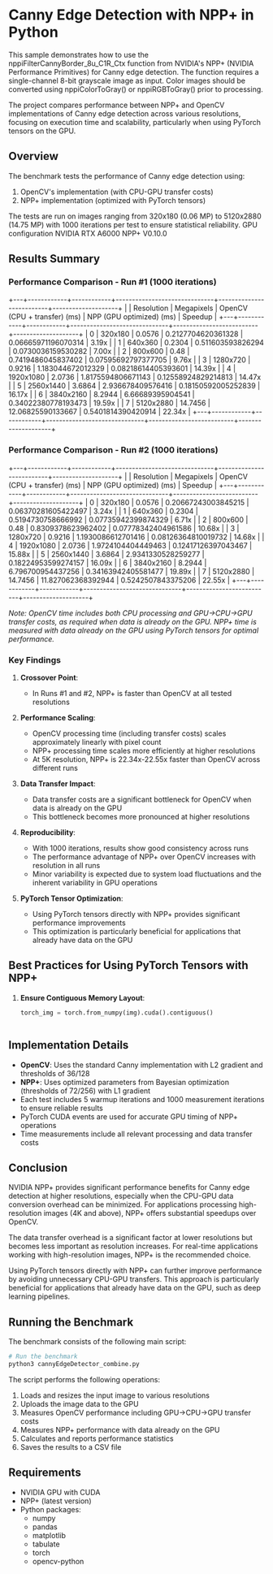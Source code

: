 # Canny Edge Detection with NPP+ in Python

This sample demonstrates how to use the nppiFilterCannyBorder_8u_C1R_Ctx function from NVIDIA's NPP+ (NVIDIA Performance Primitives) for Canny edge detection. The function requires a single-channel 8-bit grayscale image as input. Color images should be converted using nppiColorToGray() or nppiRGBToGray() prior to processing.

The project compares performance between NPP+ and OpenCV implementations of Canny edge detection across various resolutions, focusing on execution time and scalability, particularly when using PyTorch tensors on the GPU.

## Overview

The benchmark tests the performance of Canny edge detection using:
1. OpenCV's implementation (with CPU-GPU transfer costs)
2. NPP+ implementation (optimized with PyTorch tensors)

The tests are run on images ranging from 320x180 (0.06 MP) to 5120x2880 (14.75 MP) with 1000 iterations per test to ensure statistical reliability. 
GPU configuration NVIDIA RTX A6000
NPP+ V0.10.0

## Results Summary

### Performance Comparison - Run #1 (1000 iterations)
+---+------------+------------+------------------------------+--------------------------+--------------------+
|   | Resolution | Megapixels | OpenCV (CPU + transfer) (ms) | NPP (GPU optimized) (ms) |      Speedup       |
+---+------------+------------+------------------------------+--------------------------+--------------------+
| 0 |  320x180   |   0.0576   |      0.2127704620361328      |   0.06665971196070314    | 3.19x              |
| 1 |  640x360   |   0.2304   |      0.511603593826294       |    0.0730036159530282    | 7.00x              |
| 2 |  800x600   |    0.48    |      0.7419486045837402      |   0.07595692797377705    | 9.76x              |
| 3 |  1280x720  |   0.9216   |      1.183044672012329       |   0.08218614405393601    | 14.39x             |
| 4 | 1920x1080  |   2.0736   |      1.8175594806671143      |   0.12558924829214813    | 14.47x             |
| 5 | 2560x1440  |   3.6864   |      2.936678409576416       |   0.18150592005252839    | 16.17x             |
| 6 | 3840x2160  |   8.2944   |       6.66689395904541       |   0.34022380778193473    | 19.59x             |
| 7 | 5120x2880  |  14.7456   |      12.06825590133667       |    0.5401814390420914    | 22.34x             |
+---+------------+------------+------------------------------+--------------------------+--------------------+

### Performance Comparison - Run #2 (1000 iterations)
+---+------------+------------+------------------------------+--------------------------+--------------------+
|   | Resolution | Megapixels | OpenCV (CPU + transfer) (ms) | NPP (GPU optimized) (ms) |      Speedup       |
+---+------------+------------+------------------------------+--------------------------+--------------------+
| 0 |  320x180   |   0.0576   |     0.20667243003845215      |   0.06370281605422497    | 3.24x              |
| 1 |  640x360   |   0.2304   |      0.5194730758666992      |   0.07735942399874329    | 6.71x              |
| 2 |  800x600   |    0.48    |      0.8309378623962402      |   0.07778342404961586    | 10.68x             |
| 3 |  1280x720  |   0.9216   |      1.1930086612701416      |   0.08126364810019732    | 14.68x             |
| 4 | 1920x1080  |   2.0736   |      1.9724104404449463      |   0.12417126397043467    | 15.88x             |
| 5 | 2560x1440  |   3.6864   |      2.9341330528259277      |   0.18224953599274157    | 16.09x             |
| 6 | 3840x2160  |   8.2944   |      6.796700954437256       |   0.34163942405581477    | 19.89x             |
| 7 | 5120x2880  |  14.7456   |      11.827062368392944      |    0.5242507843375206    | 22.55x |
+---+------------+------------+------------------------------+--------------------------+--------------------+

*Note: OpenCV time includes both CPU processing and GPU->CPU->GPU transfer costs, as required when data is already on the GPU. NPP+ time is measured with data already on the GPU using PyTorch tensors for optimal performance.*

### Key Findings

1. **Crossover Point**:
   - In Runs #1 and #2, NPP+ is faster than OpenCV at all tested resolutions

2. **Performance Scaling**:
   - OpenCV processing time (including transfer costs) scales approximately linearly with pixel count
   - NPP+ processing time scales more efficiently at higher resolutions
   - At 5K resolution, NPP+ is 22.34x-22.55x faster than OpenCV across different runs

3. **Data Transfer Impact**:
   - Data transfer costs are a significant bottleneck for OpenCV when data is already on the GPU
   - This bottleneck becomes more pronounced at higher resolutions

4. **Reproducibility**:
   - With 1000 iterations, results show good consistency across runs
   - The performance advantage of NPP+ over OpenCV increases with resolution in all runs
   - Minor variability is expected due to system load fluctuations and the inherent variability in GPU operations

5. **PyTorch Tensor Optimization**:
   - Using PyTorch tensors directly with NPP+ provides significant performance improvements
   - This optimization is particularly beneficial for applications that already have data on the GPU

## Best Practices for Using PyTorch Tensors with NPP+

1. **Ensure Contiguous Memory Layout**:
   ```python
   torch_img = torch.from_numpy(img).cuda().contiguous()
   ```

   ```

## Implementation Details

- **OpenCV**: Uses the standard Canny implementation with L2 gradient and thresholds of 36/128
- **NPP+**: Uses optimized parameters from Bayesian optimization (thresholds of 72/256) with L1 gradient
- Each test includes 5 warmup iterations and 1000 measurement iterations to ensure reliable results
- PyTorch CUDA events are used for accurate GPU timing of NPP+ operations
- Time measurements include all relevant processing and data transfer costs

## Conclusion

NVIDIA NPP+ provides significant performance benefits for Canny edge detection at higher resolutions, especially when the CPU-GPU data conversion overhead can be minimized. For applications processing high-resolution images (4K and above), NPP+ offers substantial speedups over OpenCV.

The data transfer overhead is a significant factor at lower resolutions but becomes less important as resolution increases. For real-time applications working with high-resolution images, NPP+ is the recommended choice.

Using PyTorch tensors directly with NPP+ can further improve performance by avoiding unnecessary CPU-GPU transfers. This approach is particularly beneficial for applications that already have data on the GPU, such as deep learning pipelines.

## Running the Benchmark

The benchmark consists of the following main script:

```bash
# Run the benchmark
python3 cannyEdgeDetector_combine.py
```

The script performs the following operations:
1. Loads and resizes the input image to various resolutions
2. Uploads the image data to the GPU
3. Measures OpenCV performance including GPU->CPU->GPU transfer costs
4. Measures NPP+ performance with data already on the GPU
5. Calculates and reports performance statistics
6. Saves the results to a CSV file

## Requirements
- NVIDIA GPU with CUDA
- NPP+ (latest version)
- Python packages:
   - numpy
   - pandas
   - matplotlib
   - tabulate
   - torch
   - opencv-python